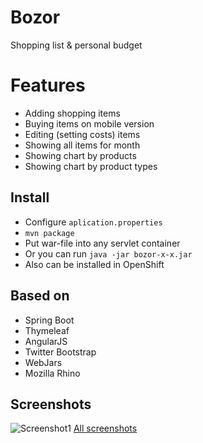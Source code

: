 # Bozor
Shopping list &amp; personal budget

# Features
* Adding shopping items
* Buying items on mobile version
* Editing (setting costs) items
* Showing all items for month
* Showing chart by products
* Showing chart by product types

## Install
* Configure `aplication.properties`
* `mvn package`
* Put war-file into any servlet container
* Or you can run `java -jar bozor-x-x.jar`
* Also can be installed in OpenShift

## Based on
* Spring Boot
* Thymeleaf
* AngularJS
* Twitter Bootstrap
* WebJars
* Mozilla Rhino

## Screenshots
![Screenshot1](https://raw.githubusercontent.com/arusland/arusland.github.io/master/projects/bozor/screenshot1.jpg)
[All screenshots](https://github.com/arusland/bozor/blob/master/SCREENSHOTS.md)





